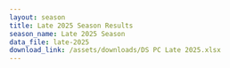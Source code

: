 ```yaml
---
layout: season
title: Late 2025 Season Results
season_name: Late 2025 Season
data_file: late-2025
download_link: /assets/downloads/DS PC Late 2025.xlsx
---
```

